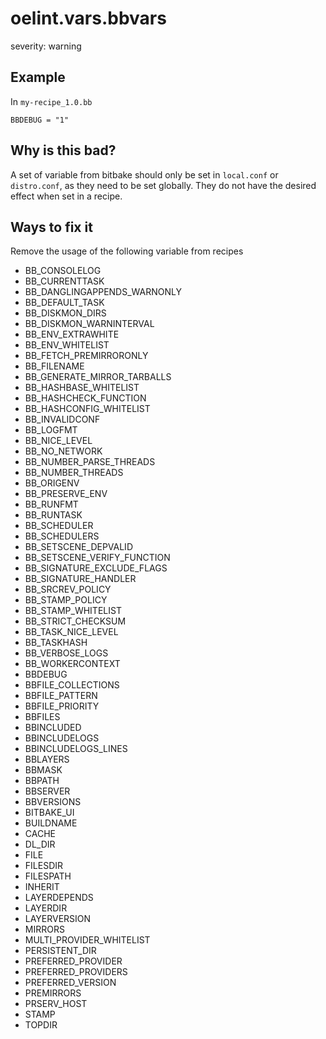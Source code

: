 # oelint.vars.bbvars

severity: warning

## Example

In ``my-recipe_1.0.bb``

```
BBDEBUG = "1"
```

## Why is this bad?

A set of variable from bitbake should only be set in ``local.conf`` or ``distro.conf``, as they need to be set
globally.
They do not have the desired effect when set in a recipe.

## Ways to fix it

Remove the usage of the following variable from recipes

- BB_CONSOLELOG
- BB_CURRENTTASK
- BB_DANGLINGAPPENDS_WARNONLY
- BB_DEFAULT_TASK
- BB_DISKMON_DIRS
- BB_DISKMON_WARNINTERVAL
- BB_ENV_EXTRAWHITE
- BB_ENV_WHITELIST
- BB_FETCH_PREMIRRORONLY
- BB_FILENAME
- BB_GENERATE_MIRROR_TARBALLS
- BB_HASHBASE_WHITELIST
- BB_HASHCHECK_FUNCTION
- BB_HASHCONFIG_WHITELIST
- BB_INVALIDCONF
- BB_LOGFMT
- BB_NICE_LEVEL
- BB_NO_NETWORK
- BB_NUMBER_PARSE_THREADS
- BB_NUMBER_THREADS
- BB_ORIGENV
- BB_PRESERVE_ENV
- BB_RUNFMT
- BB_RUNTASK
- BB_SCHEDULER
- BB_SCHEDULERS
- BB_SETSCENE_DEPVALID
- BB_SETSCENE_VERIFY_FUNCTION
- BB_SIGNATURE_EXCLUDE_FLAGS
- BB_SIGNATURE_HANDLER
- BB_SRCREV_POLICY
- BB_STAMP_POLICY
- BB_STAMP_WHITELIST
- BB_STRICT_CHECKSUM
- BB_TASK_NICE_LEVEL
- BB_TASKHASH
- BB_VERBOSE_LOGS
- BB_WORKERCONTEXT
- BBDEBUG
- BBFILE_COLLECTIONS
- BBFILE_PATTERN
- BBFILE_PRIORITY
- BBFILES
- BBINCLUDED
- BBINCLUDELOGS
- BBINCLUDELOGS_LINES
- BBLAYERS
- BBMASK
- BBPATH
- BBSERVER
- BBVERSIONS
- BITBAKE_UI
- BUILDNAME
- CACHE
- DL_DIR
- FILE
- FILESDIR
- FILESPATH
- INHERIT
- LAYERDEPENDS
- LAYERDIR
- LAYERVERSION
- MIRRORS
- MULTI_PROVIDER_WHITELIST
- PERSISTENT_DIR
- PREFERRED_PROVIDER
- PREFERRED_PROVIDERS
- PREFERRED_VERSION
- PREMIRRORS
- PRSERV_HOST
- STAMP
- TOPDIR
